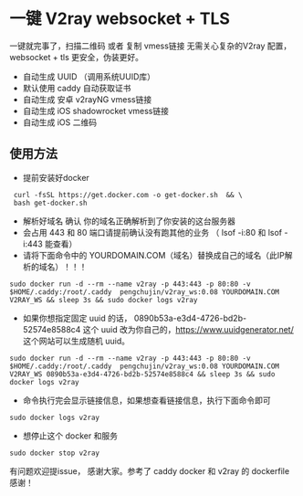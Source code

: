# 一键 V2ray websocket + TLS

一键就完事了，扫描二维码 或者 复制 vmess链接 无需关心复杂的V2ray 配置，websocket + tls 更安全，伪装更好。

* 自动生成 UUID （调用系统UUID库）
* 默认使用 caddy 自动获取证书
* 自动生成 安卓 v2rayNG vmess链接
* 自动生成 iOS shadowrocket vmess链接
* 自动生成 iOS 二维码

## 使用方法

 * 提前安装好docker 
 ```
  curl -fsSL https://get.docker.com -o get-docker.sh  && \
  bash get-docker.sh
 ```
 * 解析好域名 确认 你的域名正确解析到了你安装的这台服务器
 * 会占用 443 和 80 端口请提前确认没有跑其他的业务 （ lsof -i:80 和 lsof -i:443 能查看）
 * 请将下面命令中的 YOURDOMAIN.COM（域名）替换成自己的域名（此IP解析的域名）！！！

```
sudo docker run -d --rm --name v2ray -p 443:443 -p 80:80 -v $HOME/.caddy:/root/.caddy  pengchujin/v2ray_ws:0.08 YOURDOMAIN.COM V2RAY_WS && sleep 3s && sudo docker logs v2ray
```
* 如果你想指定固定 uuid 的话， 0890b53a-e3d4-4726-bd2b-52574e8588c4 这个 uuid 改为你自己的，https://www.uuidgenerator.net/ 这个网站可以生成随机 uuid。
```
sudo docker run -d --rm --name v2ray -p 443:443 -p 80:80 -v $HOME/.caddy:/root/.caddy  pengchujin/v2ray_ws:0.08 YOURDOMAIN.COM V2RAY_WS 0890b53a-e3d4-4726-bd2b-52574e8588c4 && sleep 3s && sudo docker logs v2ray
```

* 命令执行完会显示链接信息，如果想查看链接信息，执行下面命令即可
```
sudo docker logs v2ray
```
* 想停止这个 docker 和服务
```
sudo docker stop v2ray
```

有问题欢迎提issue， 感谢大家。参考了 caddy docker 和 v2ray 的 dockerfile 感谢！

